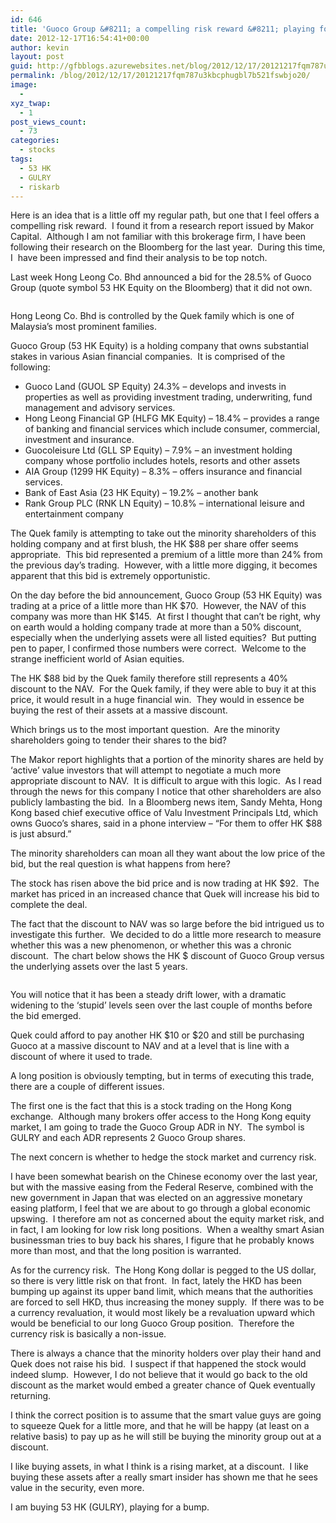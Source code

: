 ```yaml
---
id: 646
title: 'Guoco Group &#8211; a compelling risk reward &#8211; playing for a bump'
date: 2012-12-17T16:54:41+00:00
author: kevin
layout: post
guid: http://gfbblogs.azurewebsites.net/blog/2012/12/17/20121217fqm787u3kbcphugbl7b521fswbjo20/
permalink: /blog/2012/12/17/20121217fqm787u3kbcphugbl7b521fswbjo20/
image:
  - 
xyz_twap:
  - 1
post_views_count:
  - 73
categories:
  - stocks
tags:
  - 53 HK
  - GULRY
  - riskarb
---
```

Here is an idea that is a little off my regular path, but one that I feel offers a compelling risk reward.  I found it from a research report issued by Makor Capital.  Although I am not familiar with this brokerage firm, I have been following their research on the Bloomberg for the last year.  During this time, I  have been impressed and find their analysis to be top notch.

Last week Hong Leong Co. Bhd announced a bid for the 28.5% of Guoco Group (quote symbol 53 HK Equity on the Bloomberg) that it did not own.

<img class="aligncenter" alt="" src="http://themacrotourist.com/blogs/53%20HK%20Dec%2017%2012.gif" />

Hong Leong Co. Bhd is controlled by the Quek family which is one of Malaysia’s most prominent families.

Guoco Group (53 HK Equity) is a holding company that owns substantial stakes in various Asian financial companies.  It is comprised of the following:

  * Guoco Land (GUOL SP Equity) 24.3% &#8211; develops and invests in properties as well as providing investment trading, underwriting, fund management and advisory services.
  * Hong Leong Financial GP (HLFG MK Equity) &#8211; 18.4% &#8211; provides a range of banking and financial services which include consumer, commercial, investment and insurance.
  * Guocoleisure Ltd (GLL SP Equity) &#8211; 7.9% &#8211; an investment holding company whose portfolio includes hotels, resorts and other assets
  * AIA Group (1299 HK Equity) &#8211; 8.3% &#8211; offers insurance and financial services.
  * Bank of East Asia (23 HK Equity) &#8211; 19.2% &#8211; another bank
  * Rank Group PLC (RNK LN Equity) &#8211; 10.8% &#8211; international leisure and entertainment company

The Quek family is attempting to take out the minority shareholders of this holding company and at first blush, the HK $88 per share offer seems appropriate.  This bid represented a premium of a little more than 24% from the previous day’s trading.  However, with a little more digging, it becomes apparent that this bid is extremely opportunistic.

On the day before the bid announcement, Guoco Group (53 HK Equity) was trading at a price of a little more than HK $70.  However, the NAV of this company was more than HK $145.  At first I thought that can’t be right, why on earth would a holding company trade at more than a 50% discount, especially when the underlying assets were all listed equities?  But putting pen to paper, I confirmed those numbers were correct.  Welcome to the strange inefficient world of Asian equities.

The HK $88 bid by the Quek family therefore still represents a 40% discount to the NAV.  For the Quek family, if they were able to buy it at this price, it would result in a huge financial win.  They would in essence be buying the rest of their assets at a massive discount.

Which brings us to the most important question.  Are the minority shareholders going to tender their shares to the bid?

The Makor report highlights that a portion of the minority shares are held by ‘active’ value investors that will attempt to negotiate a much more appropriate discount to NAV.  It is difficult to argue with this logic.  As I read through the news for this company I notice that other shareholders are also publicly lambasting the bid.  In a Bloomberg news item, Sandy Mehta, Hong Kong based chief executive office of Valu Investment Principals Ltd, which owns Guoco’s shares, said in a phone interview &#8211; “For them to offer HK $88 is just absurd.”

The minority shareholders can moan all they want about the low price of the bid, but the real question is what happens from here?

The stock has risen above the bid price and is now trading at HK $92.  The market has priced in an increased chance that Quek will increase his bid to complete the deal.

The fact that the discount to NAV was so large before the bid intrigued us to investigate this further.  We decided to do a little more research to measure whether this was a new phenomenon, or whether this was a chronic discount.  The chart below shows the HK $ discount of Guoco Group versus the underlying assets over the last 5 years.

<img class="aligncenter" alt="" src="http://themacrotourist.com/blogs/GUOCO%20Pre%20Dec%2017%2012.gif" />

You will notice that it has been a steady drift lower, with a dramatic widening to the ‘stupid’ levels seen over the last couple of months before the bid emerged.

Quek could afford to pay another HK $10 or $20 and still be purchasing Guoco at a massive discount to NAV and at a level that is line with a discount of where it used to trade.

A long position is obviously tempting, but in terms of executing this trade, there are a couple of different issues.

The first one is the fact that this is a stock trading on the Hong Kong exchange.  Although many brokers offer access to the Hong Kong equity market, I am going to trade the Guoco Group ADR in NY.  The symbol is GULRY and each ADR represents 2 Guoco Group shares.

The next concern is whether to hedge the stock market and currency risk.

I have been somewhat bearish on the Chinese economy over the last year, but with the massive easing from the Federal Reserve, combined with the new government in Japan that was elected on an aggressive monetary easing platform, I feel that we are about to go through a global economic upswing.  I therefore am not as concerned about the equity market risk, and in fact, I am looking for low risk long positions.  When a wealthy smart Asian businessman tries to buy back his shares, I figure that he probably knows more than most, and that the long position is warranted.

As for the currency risk.  The Hong Kong dollar is pegged to the US dollar, so there is very little risk on that front.  In fact, lately the HKD has been bumping up against its upper band limit, which means that the authorities are forced to sell HKD, thus increasing the money supply.  If there was to be a currency revaluation, it would most likely be a revaluation upward which would be beneficial to our long Guoco Group position.  Therefore the currency risk is basically a non-issue.

There is always a chance that the minority holders over play their hand and Quek does not raise his bid.  I suspect if that happened the stock would indeed slump.  However, I do not believe that it would go back to the old discount as the market would embed a greater chance of Quek eventually returning.

I think the correct position is to assume that the smart value guys are going to squeeze Quek for a little more, and that he will be happy (at least on a relative basis) to pay up as he will still be buying the minority group out at a discount.

I like buying assets, in what I think is a rising market, at a discount.  I like buying these assets after a really smart insider has shown me that he sees value in the security, even more.

I am buying 53 HK (GULRY), playing for a bump.